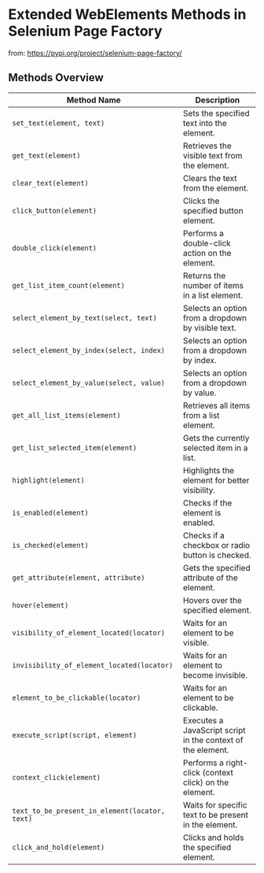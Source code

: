 # Extended WebElements Methods in Selenium Page Factory

from: https://pypi.org/project/selenium-page-factory/

## Methods Overview

| Method Name                                    | Description                                          |
|------------------------------------------------|------------------------------------------------------|
| `set_text(element, text)`                      | Sets the specified text into the element.           |
| `get_text(element)`                            | Retrieves the visible text from the element.        |
| `clear_text(element)`                          | Clears the text from the element.                   |
| `click_button(element)`                        | Clicks the specified button element.                |
| `double_click(element)`                        | Performs a double-click action on the element.      |
| `get_list_item_count(element)`                 | Returns the number of items in a list element.      |
| `select_element_by_text(select, text)`         | Selects an option from a dropdown by visible text.  |
| `select_element_by_index(select, index)`       | Selects an option from a dropdown by index.       |
| `select_element_by_value(select, value)`       | Selects an option from a dropdown by value.       |
| `get_all_list_items(element)`                  | Retrieves all items from a list element.            |
| `get_list_selected_item(element)`              | Gets the currently selected item in a list.         |
| `highlight(element)`                           | Highlights the element for better visibility.       |
| `is_enabled(element)`                          | Checks if the element is enabled.                   |
| `is_checked(element)`                          | Checks if a checkbox or radio button is checked.    |
| `get_attribute(element, attribute)`            | Gets the specified attribute of the element.        |
| `hover(element)`                               | Hovers over the specified element.                  |
| `visibility_of_element_located(locator)`       | Waits for an element to be visible.             |
| `invisibility_of_element_located(locator)`     | Waits for an element to become invisible.      |
| `element_to_be_clickable(locator)`             | Waits for an element to be clickable.               |
| `execute_script(script, element)`              | Executes a JavaScript script in the context of the element. |
| `context_click(element)`                       | Performs a right-click (context click) on the element. |
| `text_to_be_present_in_element(locator, text)` | Waits for specific text to be present in the element. |
| `click_and_hold(element)`                      | Clicks and holds the specified element.             |



